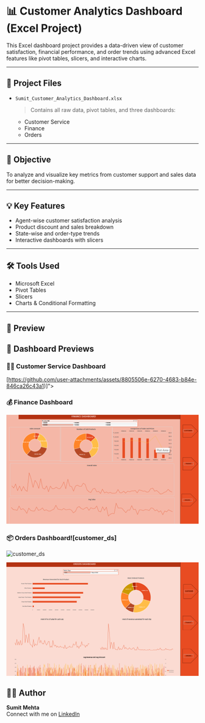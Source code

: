 # 📊 Customer Analytics Dashboard (Excel Project)

This Excel dashboard project provides a data-driven view of customer satisfaction, financial performance, and order trends using advanced Excel features like pivot tables, slicers, and interactive charts.

---

## 📁 Project Files

- `Sumit_Customer_Analytics_Dashboard.xlsx`  
  > Contains all raw data, pivot tables, and three dashboards:  
  - Customer Service  
  - Finance  
  - Orders

---

## 🎯 Objective

To analyze and visualize key metrics from customer support and sales data for better decision-making.

---

## 💡 Key Features

- Agent-wise customer satisfaction analysis  
- Product discount and sales breakdown  
- State-wise and order-type trends  
- Interactive dashboards with slicers

---

## 🛠️ Tools Used

- Microsoft Excel  
- Pivot Tables  
- Slicers  
- Charts & Conditional Formatting

---

## 📸 Preview
## 📸 Dashboard Previews

### 👨‍💼 Customer Service Dashboard
[https://github.com/user-attachments/assets/8805506e-6270-4683-b84e-846ca26c43a1)]">

### 💰 Finance Dashboard
![Finance Dashboard](financ_ds.png)

### 📦 Orders Dashboard![customer_ds]
![customer_ds](https://github.com/user-attachments/assets/38f015e2-6ffb-4ae0-ad51-a900ed32af30)

![Orders Dashboard](orders_ds.png)

## 👨‍💻 Author

**Sumit Mehta**  
Connect with me on [LinkedIn](www.linkedin.com/in/sumit-mehta-644431297)  
